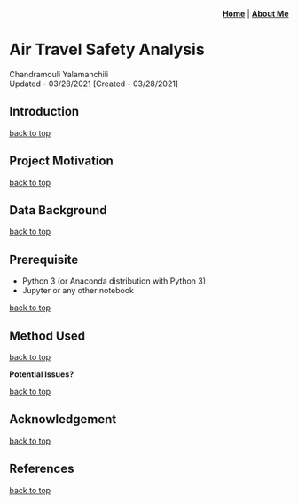 <p align="right"><a href="https://chandu85.github.io/data-science/"><b>Home</b></a> | <a href="https://chandu85.github.io/data-science/about.html"><b>About Me</b></a></p>

# <a name="top">Air Travel Safety Analysis</a>
Chandramouli Yalamanchili  
Updated - 03/28/2021 [Created - 03/28/2021]

## Introduction

[back to top](#top)

## Project Motivation

[back to top](#top)

## Data Background

[back to top](#top)

## Prerequisite
* Python 3 (or Anaconda distribution with Python 3)
* Jupyter or any other notebook

[back to top](#top)

## Method Used

[back to top](#top)

**Potential Issues?**

[back to top](#top)

## Acknowledgement

[back to top](#top)

## References

[back to top](#top)

